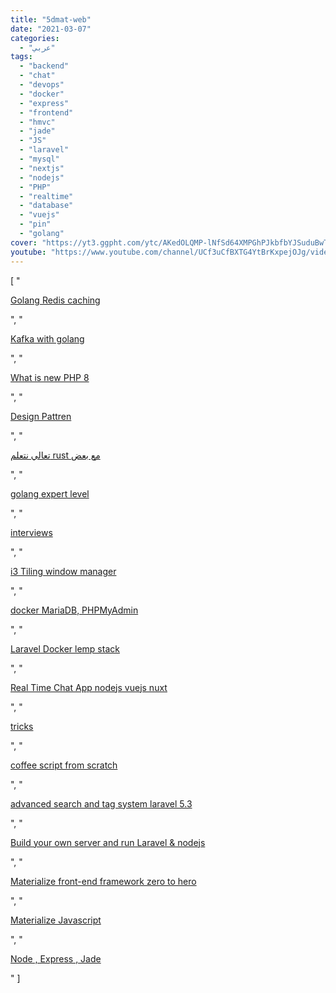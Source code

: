 ```yaml
---
title: "5dmat-web"
date: "2021-03-07"
categories:
  - "عربي"
tags:
  - "backend"
  - "chat"
  - "devops"
  - "docker"
  - "express"
  - "frontend"
  - "hmvc"
  - "jade"
  - "JS"
  - "laravel"
  - "mysql"
  - "nextjs"
  - "nodejs"
  - "PHP"
  - "realtime"
  - "database"
  - "vuejs"
  - "pin"
  - "golang"
cover: "https://yt3.ggpht.com/ytc/AKedOLQMP-lNfSd64XMPGhPJkbfbYJSuduBwTi5cIyxF=s88-c-k-c0x00ffffff-no-rj"
youtube: "https://www.youtube.com/channel/UCf3uCfBXTG4YtBrKxpejOJg/videos"
---
```



[
    "<p><a href='https://www.youtube.com/watch?v=QHsJ-rlxKgA&list=PLYp_Kd32Xvcp7EEEnOyr9nZlMCDkWNk_b'>Golang Redis caching</a></p>",
    "<p><a href='https://www.youtube.com/watch?v=EWnbPFWKpkY&list=PLYp_Kd32XvcqRvF3oA5NgaueVzrd5RHnb'>Kafka with golang</a></p>",
    "<p><a href='https://www.youtube.com/watch?v=K3bo0weCFds&list=PLYp_Kd32XvcqOu8PoEg3peui4jOF-pn8l'>What is new PHP 8</a></p>",
    "<p><a href='https://www.youtube.com/watch?v=p0pAt8NSyj8&list=PLYp_Kd32XvcqBywIx1-5v17D3sLHyXqwz'>Design Pattren</a></p>",
    "<p><a href='https://www.youtube.com/watch?v=nrn7N94Xhms&list=PLYp_Kd32XvcoCmtcVAjHB50j6BfyOMSED'>تعالي نتعلم rust مع بعض</a></p>",
    "<p><a href='https://www.youtube.com/watch?v=JWQkRURQP0c&list=PLYp_Kd32XvcocVSDW7kuKAaotWxN7mfZp'>golang expert level</a></p>",
    "<p><a href='https://www.youtube.com/watch?v=ltB_vfAOR5g&list=PLYp_Kd32XvcoBSJJ7TrEaAbweOpNhKIVE'>interviews</a></p>",
    "<p><a href='https://www.youtube.com/watch?v=nAJSH7B3Ywg&list=PLYp_Kd32Xvcq8QhJ-3d2jibzmR6-wnnM_'>i3 Tiling window manager</a></p>",
    "<p><a href='https://www.youtube.com/watch?v=RGnS3y64ZXA&list=PLYp_Kd32XvcqROjt3VlpngGtiSApVMRd0'>docker MariaDB, PHPMyAdmin</a></p>",
    "<p><a href='https://www.youtube.com/watch?v=RvqXKYAXtec&list=PLYp_Kd32XvcpvFnbiNH5b_48JXuBIMola'>Laravel Docker lemp stack</a></p>",
    "<p><a href='https://www.youtube.com/watch?v=sfCTLwTjnHU&list=PLYp_Kd32XvcrTJFVEeawm78dO6LZzC_vw'>Real Time Chat App nodejs vuejs nuxt</a></p>",
    "<p><a href='https://www.youtube.com/watch?v=9QrxfWQxo7k&list=PLYp_Kd32XvcqawjfD9-VK3Qxj-tssExdw'>tricks</a></p>",
    "<p><a href='https://www.youtube.com/watch?v=HuEmunei6ZY&list=PLYp_Kd32XvcoG67dFeS3ZFMnYYNhCh5ID'>coffee script from scratch</a></p>",
    "<p><a href='https://www.youtube.com/watch?v=d1mTl6sJJtc&list=PLYp_Kd32XvcoSJJqFqeuULH4EOLol4DUj'>advanced search and tag system laravel 5.3</a></p>",
    "<p><a href='https://www.youtube.com/watch?v=AJk0EVMjdqE&list=PLYp_Kd32Xvcrs3BKv0jdmwjkOJsAjxX2f'>Build your own server and run Laravel & nodejs</a></p>",
    "<p><a href='https://www.youtube.com/watch?v=hy7cHuwYqRc&list=PLYp_Kd32Xvcqx8Nd75jPe4Jlgf38rEOjG'>Materialize front-end framework zero to hero</a></p>",
    "<p><a href='https://www.youtube.com/watch?v=m6Xx26TW8Bk&list=PLYp_Kd32XvcpqUDYOT9eiRkUUlEruemsG'>Materialize Javascript</a></p>",
    "<p><a href='https://www.youtube.com/watch?v=qI77bn8Ga9Q&list=PLYp_Kd32XvcrJ_ZreCjaCVcYwSThcz5Cv'>Node  , Express , Jade</a></p>"
]
